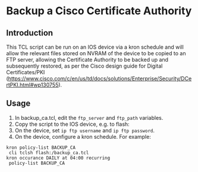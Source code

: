 # Backup a Cisco Certificate Authority

## Introduction
This TCL script can be run on an IOS device via a kron schedule and will allow the relevant files stored on NVRAM of the device to be copied to an FTP server, allowing the Certificate Authority to be backed up and subsequently restored, as per the Cisco design guide for Digital Certificates/PKI (https://www.cisco.com/c/en/us/td/docs/solutions/Enterprise/Security/DCertPKI.html#wp130755).

## Usage
1. In backup_ca.tcl, edit the `ftp_server` and `ftp_path` variables.
2. Copy the script to the IOS device, e.g. to flash:
3. On the device, set `ip ftp username` and `ip ftp password`.
4. On the device, configure a kron schedule. For example:
````
kron policy-list BACKUP_CA
 cli tclsh flash:/backup_ca.tcl
kron occurance DAILY at 04:00 recurring
 policy-list BACKUP_CA
````

